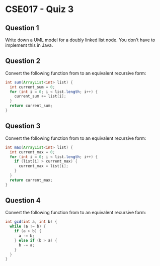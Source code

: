 # CSE017 - Quiz 3

## Question 1 

Write down a UML model for a doubly linked list node. You don't have to implement this in Java.

## Question 2

Convert the following function from to an equivalent recursive form:

```java
int sum(ArrayList<int> list) {
  int current_sum = 0;
  for (int i = 0; i < list.length; i++) {
    current_sum += list[i];
  }
  return current_sum;
}
```

## Question 3

Convert the following function from to an equivalent recursive form:

```java
int max(ArrayList<int> list) {
  int current_max = 0;
  for (int i = 0; i < list.length; i++) {
    if (list[i] > current_max) {
      current_max = list[i];
    }
  } 
  return current_max;
}
```

## Question 4

Convert the following function from to an equivalent recursive form:

```java
int gcd(int a, int b) {
  while (a != b) {
    if (a > b) {
      a -= b;
    } else if (b > a) {
      b -= a;
    }
  }
}
```

